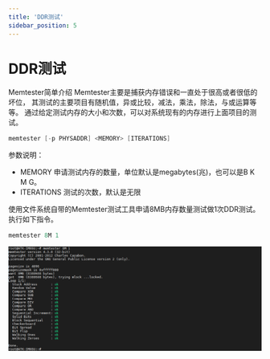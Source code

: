 ```yaml
---
title: 'DDR测试'
sidebar_position: 5
---
```


# DDR测试

Memtester简单介绍
Memtester主要是捕获内存错误和一直处于很高或者很低的坏位， 其测试的主要项目有随机值，异或比较，减法，乘法，除法，与或运算等等。 通过给定测试内存的大小和次数，可以对系统现有的内存进行上面项目的测试。
```c#
memtester [-p PHYSADDR] <MEMORY> [ITERATIONS]
```
参数说明：
+ MEMORY 申请测试内存的数量，单位默认是megabytes(兆)，也可以是B K M G。
+ ITERATIONS 测试的次数，默认是无限

使用文件系统自带的Memtester测试工具申请8MB内存数量测试做1次DDR测试。执行如下指令。
```c#
memtester 8M 1
```

![3.5.1](./img/3.5.1.png)








